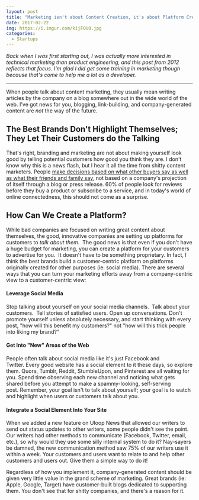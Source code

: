 ```yaml
---
layout: post
title: "Marketing isn't about Content Creation, it's about Platform Creation"
date: 2017-02-22
img: https://i.imgur.com/kijFOUO.jpg
categories:
  - Startups
---
```

*Back when I was first starting out, I was actually more interested in technical marketing than product engineering, and this post from 2012 reflects that focus. I'm glad I did get some training in marketing though because that's come to help me a lot as a developer.*

-----

When people talk about content marketing, they usually mean writing articles by the company on a blog somewhere out in the wide world of the web. I've got news for you, blogging, link-building, and company-generated content are _not_ the way of the future.

## The Best Brands Don't Highlight Themselves; They Let Their Customers do the Talking

That's right, branding and marketing are not about making yourself look good by telling potential customers how good you think they are. I don't know why this is a news flash, but I hear it all the time from shitty content marketers. People [make decisions based on what other buyers say as well as what their friends and family say](http://conversionxl.com/9-things-to-know-about-influencing-purchasing-decisions/), not based on a company's projection of itself through a blog or press release. 60% of people look for reviews before they buy a product or subscribe to a service, and in today's world of online connectedness, this should not come as a surprise.

## How Can We Create a Platform?

While bad companies are focused on writing great content about themselves, the good, innovative companies are setting up platforms for customers to _talk about them_.  The good news is that even if you don't have a huge budget for marketing, you can create a platform for your customers to advertise for you.  It doesn't have to be something proprietary. In fact, I think the best brands build a customer-centric platform on platforms originally created for other purposes (ie: social media). There are several ways that you can turn your marketing efforts away from a company-centric view to a customer-centric view:

#### Leverage Social Media

Stop talking about yourself on your social media channels.  Talk about your customers.  Tell stories of satisfied users. Open up conversations. Don't promote yourself unless absolutely necessary, and start thinking with every post, "how will this benefit my customers?" not "how will this trick people into liking my brand?"

#### Get Into "New" Areas of the Web

People often talk about social media like it's just Facebook and Twitter. Every good website has a social element to it these days, so explore them. Quora, Tumblr, Reddit, StumbleUpon, and Pinterest are all waiting for you. Spend time observing each new channel and noticing what gets shared before you attempt to make a spammy-looking, self-serving post. Remember, your goal isn't to talk about yourself; your goal is to watch and highlight when users or customers talk about you.

#### Integrate a Social Element Into Your Site

When we added a new feature on Uloop News that allowed our writers to send out status updates to other writers, some people didn't see the point. Our writers had other methods to communicate (Facebook, Twitter, email, etc.), so why would they use some silly internal system to do it? Nay-sayers be damned, the new communication method saw 75% of our writers use it within a week. Your customers and users want to relate to and help other customers and users out. Give them a simple way to do it!

Regardless of how you implement it, company-generated content should be given very little value in the grand scheme of marketing. Great brands (ie: Apple, Google, Target) have customer-built blogs dedicated to supporting them. You don't see that for shitty companies, and there's a reason for it.
